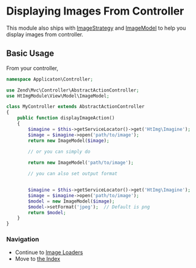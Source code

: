 Displaying Images From Controller
=================================

This module also ships with [ImageStrategy](https://github.com/hrevert/HtImgModule/blob/master/src/HtImgModule/View/Strategy/ImageStrategy.php) and [ImageModel](https://github.com/hrevert/HtImgModule/blob/master/src/HtImgModule/View/Model/ImageModel.php) to help you display images from controller.

## Basic Usage

From your controller,
```php
namespace Applicaton\Controller;

use Zend\Mvc\Controller\AbstractActionController;
use HtImgModule\View\Model\ImageModel;

class MyController extends AbstractActionController
{
    public function displayImageAction()
    {
        $imagine = $this->getServiceLocator()->get('HtImg\Imagine');
        $image = $imagine->open('path/to/image');
        return new ImageModel($image);
        
        // or you can simply do

        return new ImageModel('path/to/image');

        // you can also set output format


        $imagine = $this->getServiceLocator()->get('HtImg\Imagine');
        $image = $imagine->open('path/to/image');
        $model = new ImageModel($image);
        $model->setFormat('jpeg');  // Default is png
        return $model;
    }
}
```

### Navigation

* Continue to [Image Loaders](image-loaders.md)
* Move to [the Index](README.md)
